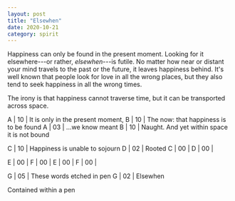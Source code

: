 ```yaml
---
layout: post
title: "Elsewhen"
date: 2020-10-21
category: spirit
---
```


Happiness can only be found in the present moment. Looking for it elsewhere---or rather, _elsewhen_---is futile. No matter how near or distant your mind travels to the past or the future, it leaves happiness behind. It's well known that people look for love in all the wrong places, but they also tend to seek happiness in all the wrong times.

The irony is that happiness cannot traverse time, but it can be transported across space.

A | 10 | It is only in the present moment,
B | 10 | The now: that happiness is to be found
A | 03 | ...we know meant
B | 10 | Naught. And yet within space it is not bound

C | 10 | Happiness is unable to sojourn
D | 02 | Rooted
C | 00 |
D | 00 |

E | 00 |
F | 00 |
E | 00 |
F | 00 |

G | 05 | These words etched in pen
G | 02 | Elsewhen

Contained within a pen<br>
